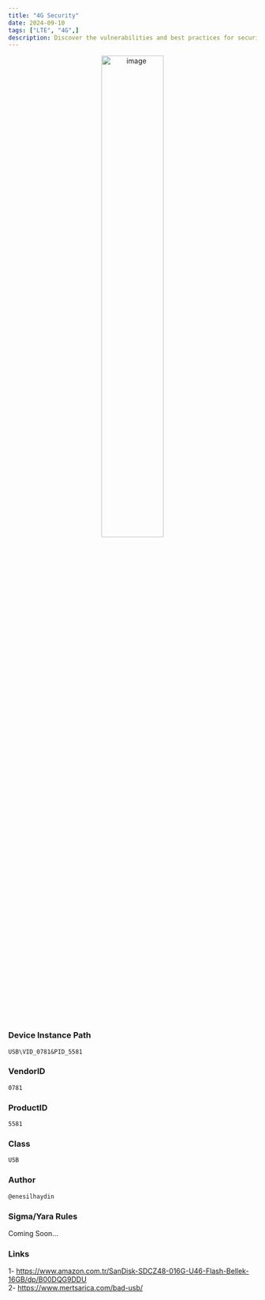 ```yaml
---
title: "4G Security"
date: 2024-09-10
tags: ["LTE", "4G",]
description: Discover the vulnerabilities and best practices for securing your 4G network. Learn about common threats, encryption methods, and how to protect your data from cyberattacks. 
---
```


<p align="center">
  <img src="/images/sandisk-ultra.jpg" alt="image" width="50%" height="50%">
</p>

### Device Instance Path

```text
USB\VID_0781&PID_5581

```

### VendorID

```text
0781
```

### ProductID

```text
5581
```
### Class

```text
USB
```
### Author

```text
@enesilhaydin
```

### Sigma/Yara Rules

Coming Soon...

### Links

1- https://www.amazon.com.tr/SanDisk-SDCZ48-016G-U46-Flash-Bellek-16GB/dp/B00DQG9DDU \
2- https://www.mertsarica.com/bad-usb/
